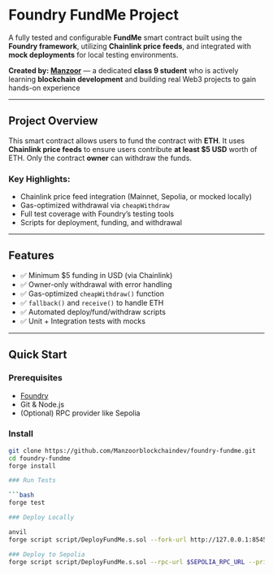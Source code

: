 # Foundry FundMe Project

A fully tested and configurable **FundMe** smart contract built using the **Foundry framework**, utilizing **Chainlink price feeds**, and integrated with **mock deployments** for local testing environments.

**Created by: [Manzoor](https://github.com/Manzoorblockchaindev)** — a dedicated **class 9 student** who is actively learning **blockchain development** and building real Web3 projects to gain hands-on experience 


---

## Project Overview

This smart contract allows users to fund the contract with **ETH**. It uses **Chainlink price feeds** to ensure users contribute **at least $5 USD** worth of ETH. Only the contract **owner** can withdraw the funds.

### Key Highlights:
- Chainlink price feed integration (Mainnet, Sepolia, or mocked locally)
- Gas-optimized withdrawal via `cheapWithdraw`
- Full test coverage with Foundry’s testing tools
- Scripts for deployment, funding, and withdrawal

---

## Features

- ✅ Minimum $5 funding in USD (via Chainlink)
- ✅ Owner-only withdrawal with error handling
- ✅ Gas-optimized `cheapWithdraw()` function
- ✅ `fallback()` and `receive()` to handle ETH
- ✅ Automated deploy/fund/withdraw scripts
- ✅ Unit + Integration tests with mocks

---

## Quick Start

### Prerequisites

- [Foundry](https://book.getfoundry.sh/)
- Git & Node.js
- (Optional) RPC provider like Sepolia

### Install

```bash
git clone https://github.com/Manzoorblockchaindev/foundry-fundme.git
cd foundry-fundme
forge install

### Run Tests

```bash
forge test

### Deploy Locally

anvil
forge script script/DeployFundMe.s.sol --fork-url http://127.0.0.1:8545 --broadcast --ffi

### Deploy to Sepolia
forge script script/DeployFundMe.s.sol --rpc-url $SEPOLIA_RPC_URL --private-key $PRIVATE_KEY --broadcast --verify


